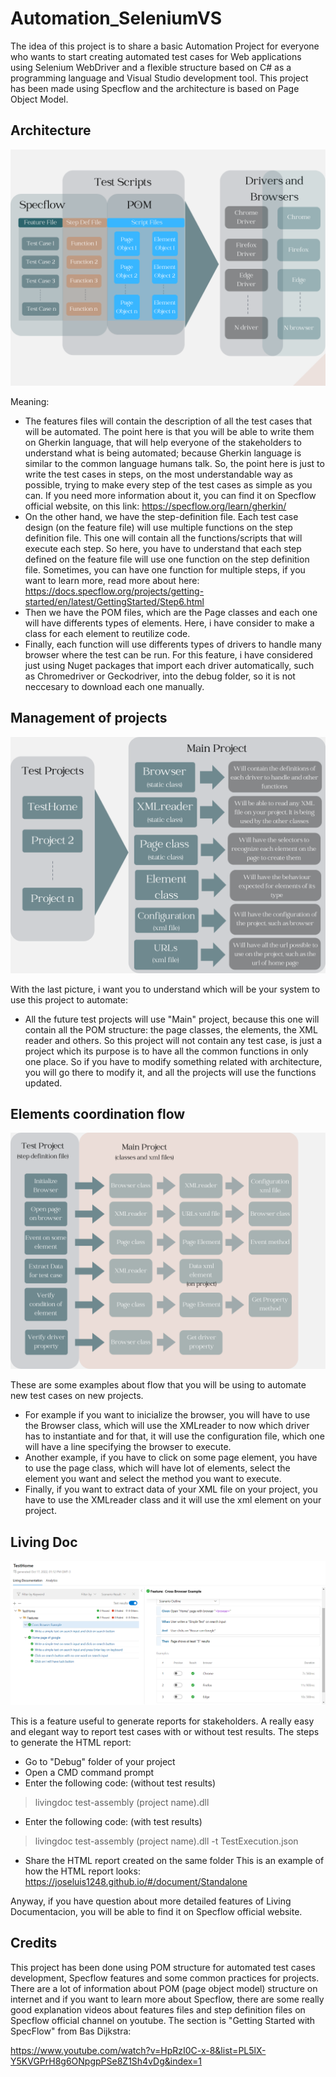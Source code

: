 # Automation_SeleniumVS

The idea of this project is to share a basic Automation Project for everyone who wants to start creating automated test cases for Web applications using Selenium WebDriver and a flexible structure based on C# as a programming language and Visual Studio development tool.
This project has been made using Specflow and the architecture is based on Page Object Model.

## Architecture
![Image](/Images/Architecture.png)

Meaning:
- The features files will contain the description of all the test cases that will be automated. The point here is that you will be able to write them on Gherkin language, that will help everyone of the stakeholders to understand what is being automated; because Gherkin language is similar to the common language humans talk.
So, the point here is just to write the test cases in steps, on the most understandable way as possible, trying to make every step of the test cases as simple as you can.
If you need more information about it, you can find it on Specflow official website, on this link: https://specflow.org/learn/gherkin/
- On the other hand, we have the step-definition file. Each test case design (on the feature file) will use multiple functions on the step definition file. This one  will contain all the functions/scripts that will execute each step. So here, you have to understand that each step defined on the feature file will use one function on the step definition file. Sometimes, you can have one function for multiple steps, if you want to learn more, read more about here: https://docs.specflow.org/projects/getting-started/en/latest/GettingStarted/Step6.html
- Then we have the POM files, which are the Page classes and each one will have differents types of elements. Here, i have consider to make a class for each element to reutilize code.
- Finally, each function will use differents types of drivers to handle many browser where the test can be run. For this feature, i have considered just using Nuget packages that import each driver automatically, such as Chromedriver or Geckodriver, into the debug folder, so it is not neccesary to download each one manually.

## Management of projects

![Image](/Images/Projects.png)

With the last picture, i want you to understand which will be your system to use this project to automate:
- All the future test projects will use "Main" project, because this one will contain all the POM structure: the page classes, the elements, the XML reader and others. So this project will not contain any test case, is just a project which its purpose is to have all the common functions in only one place. So if you have to modify something related with architecture, you will go there to modify it, and all the projects will use the functions updated.

## Elements coordination flow

![Image](/Images/Examples.png)

These are some examples about flow that you will be using to automate new test cases on new projects.
- For example if you want to inicialize the browser, you will have to use the Browser class, which will use the XMLreader to now which driver has to instantiate and for that, it will use the configuration file, which one will have a line specifying the browser to execute.
- Another example, if you have to click on some page element, you have to use the page class, which will have lot of elements, select the element you want and select the method you want to execute.
- Finally, if you want to extract data of your XML file on your project, you have to use the XMLreader class and it will use the xml element on your project. 

## Living Doc

![Image](/Images/LivingCodeExample.png)

This is a feature useful to generate reports for stakeholders. A really easy and elegant way to report test cases with or without test results.
The steps to generate the HTML report:
- Go to "Debug" folder of your project
- Open a CMD command prompt
- Enter the following code:
(without test results)
> livingdoc test-assembly (project name).dll
 - Enter the following code:
(with test results)
> livingdoc test-assembly (project name).dll -t TestExecution.json
- Share the HTML report created on the same folder
This is an example of how the HTML report looks:
https://joseluis1248.github.io/#/document/Standalone

Anyway, if you have question about more detailed features of Living Documentacion, you will be able to find it on Specflow official website.

## Credits

This project has been done using POM structure for automated test cases development, Specflow features and some common practices for projects.
There are a lot of information about POM (page object model) structure on internet and if you want to learn more about Specflow, there are some really good explanation videos about features files and step definition files on Specflow official channel on youtube. The section is "Getting Started with SpecFlow" from Bas Dijkstra:

https://www.youtube.com/watch?v=HpRzI0C-x-8&list=PL5lX-Y5KVGPrH8g6ONpgpPSe8Z1Sh4vDg&index=1
